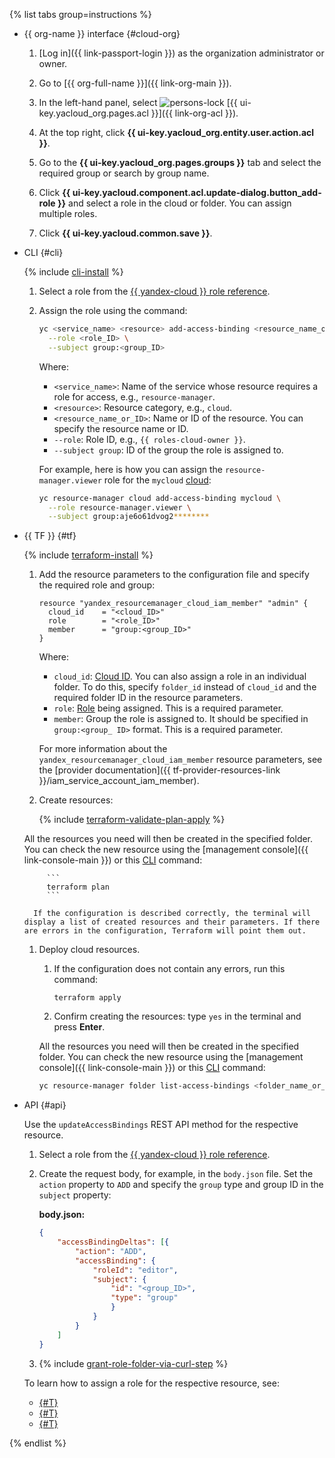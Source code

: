 {% list tabs group=instructions %}

- {{ org-name }} interface {#cloud-org}

   1. [Log in]({{ link-passport-login }}) as the organization administrator or owner.

   1. Go to [{{ org-full-name }}]({{ link-org-main }}).

   1. In the left-hand panel, select ![persons-lock](../../_assets/console-icons/persons-lock.svg) [{{ ui-key.yacloud_org.pages.acl }}]({{ link-org-acl }}).

   1. At the top right, click **{{ ui-key.yacloud_org.entity.user.action.acl }}**.

   1. Go to the **{{ ui-key.yacloud_org.pages.groups }}** tab and select the required group or search by group name.

   1. Click **{{ ui-key.yacloud.component.acl.update-dialog.button_add-role }}** and select a role in the cloud or folder. You can assign multiple roles.

   1. Click **{{ ui-key.yacloud.common.save }}**.

- CLI {#cli}

   {% include [cli-install](../cli-install.md) %}

   1. Select a role from the [{{ yandex-cloud }} role reference](../../iam/roles-reference.md).

   1. Assign the role using the command:

      ```bash
      yc <service_name> <resource> add-access-binding <resource_name_or_ID> \
        --role <role_ID> \
        --subject group:<group_ID>
      ```

      Where:

      * `<service_name>`: Name of the service whose resource requires a role for access, e.g., `resource-manager`.
      * `<resource>`: Resource category, e.g., `cloud`.
      * `<resource_name_or_ID>`: Name or ID of the resource. You can specify the resource name or ID.
      * `--role`: Role ID, e.g., `{{ roles-cloud-owner }}`.
      * `--subject group`: ID of the group the role is assigned to.

      For example, here is how you can assign the `resource-manager.viewer` role for the `mycloud` [cloud](../../resource-manager/concepts/resources-hierarchy.md#folder):

      ```bash
      yc resource-manager cloud add-access-binding mycloud \
        --role resource-manager.viewer \
        --subject group:aje6o61dvog2********
      ```

- {{ TF }} {#tf}

   {% include [terraform-install](../../_includes/terraform-install.md) %}

   1. Add the resource parameters to the configuration file and specify the required role and group:

      ```
      resource "yandex_resourcemanager_cloud_iam_member" "admin" {
        cloud_id    = "<cloud_ID>"
        role        = "<role_ID>"
        member      = "group:<group_ID>"
      }
      ```

      Where:

      * `cloud_id`: [Cloud ID](../../resource-manager/operations/cloud/get-id.md). You can also assign a role in an individual folder. To do this, specify `folder_id` instead of `cloud_id` and the required folder ID in the resource parameters.
      * `role`: [Role](../../iam/concepts/access-control/roles.md) being assigned. This is a required parameter.
      * `member`: Group the role is assigned to. It should be specified in `group:<group_ ID>` format. This is a required parameter.

      For more information about the `yandex_resourcemanager_cloud_iam_member` resource parameters, see the [provider documentation]({{ tf-provider-resources-link }}/iam_service_account_iam_member).

   1. Create resources:

      {% include [terraform-validate-plan-apply](../../_tutorials/terraform-validate-plan-apply.md) %}

   All the resources you need will then be created in the specified folder. You can check the new resource using the [management console]({{ link-console-main }}) or this [CLI](../../cli/quickstart.md) command:

           ```
           terraform plan
           ```

        If the configuration is described correctly, the terminal will display a list of created resources and their parameters. If there are errors in the configuration, Terraform will point them out.

   1. Deploy cloud resources.

      1. If the configuration does not contain any errors, run this command:

         ```
         terraform apply
         ```

      1. Confirm creating the resources: type `yes` in the terminal and press **Enter**.

      All the resources you need will then be created in the specified folder. You can check the new resource using the [management console]({{ link-console-main }}) or this [CLI](../../cli/quickstart.md) command:

      ```bash
      yc resource-manager folder list-access-bindings <folder_name_or_ID>
      ```

- API {#api}

   Use the `updateAccessBindings` REST API method for the respective resource.

   1. Select a role from the [{{ yandex-cloud }} role reference](../../iam/roles-reference.md).

   1. Create the request body, for example, in the `body.json` file. Set the `action` property to `ADD` and specify the `group` type and group ID in the `subject` property:

      **body.json:**
      ```json
      {
          "accessBindingDeltas": [{
              "action": "ADD",
              "accessBinding": {
                  "roleId": "editor",
                  "subject": {
                      "id": "<group_ID>",
                      "type": "group"
                      }
                  }
              }
          ]
      }
      ```

   1. {% include [grant-role-folder-via-curl-step](../iam/grant-role-folder-via-curl-step.md) %}

   To learn how to assign a role for the respective resource, see:
   * [{#T}](../../iam/operations/sa/set-access-bindings.md)
   * [{#T}](../../resource-manager/operations/cloud/set-access-bindings.md)
   * [{#T}](../../resource-manager/operations/folder/set-access-bindings.md)

{% endlist %}
